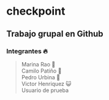 # checkpoint
## Trabajo grupal en Github
### Integrantes :fire:
>Marina Rao :princess:\
>Camilo Patiño :boy:\
>Pedro Urbina :boy:\
>Victor Henriquez :smiley_cat:\
>Usuario de prueba

